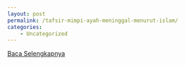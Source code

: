 ```yaml
---
layout: post
permalink: /tafsir-mimpi-ayah-meninggal-menurut-islam/
categories:
    - Uncategorized
---
```


[Baca Selengkapnya](/05)